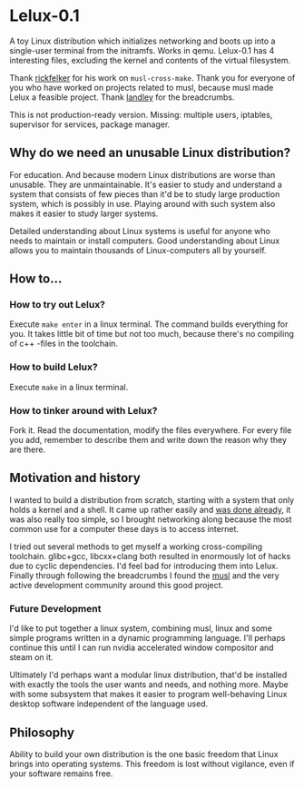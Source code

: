 # Lelux-0.1

A toy Linux distribution which initializes networking and boots up into a single-user terminal from the initramfs. Works in qemu. Lelux-0.1 has 4 interesting files, excluding the kernel and contents of the virtual filesystem.

Thank [rickfelker](https://github.com/richfelker/) for his work on `musl-cross-make`. Thank you for everyone of you who have worked on projects related to musl, because musl made Lelux a feasible project. Thank [landley](http://landley.net/) for the breadcrumbs.

This is not production-ready version. Missing: multiple users, iptables, supervisor for services, package manager.

## Why do we need an unusable Linux distribution?

For education. And because modern Linux distributions are worse than unusable. They are unmaintainable. It's easier to study and understand a system that consists of few pieces than it'd be to study large production system, which is possibly in use. Playing around with such system also makes it easier to study larger systems.

Detailed understanding about Linux systems is useful for anyone who needs to maintain or install computers. Good understanding about Linux allows you to maintain thousands of Linux-computers all by yourself.

## How to...
### How to try out Lelux?

Execute `make enter` in a linux terminal. The command builds everything for you. It takes little bit of time but not too much, because there's no compiling of c++ -files in the toolchain.

### How to build Lelux?

Execute `make` in a linux terminal.

### How to tinker around with Lelux?

Fork it. Read the documentation, modify the files everywhere. For every file you add, remember to describe them and write down the reason why they are there.

## Motivation and history

I wanted to build a distribution from scratch, starting with a system that only holds a kernel and a shell. It came up rather easily and [was done already](http://busybox.net/~landley/ols2006/presentation.txt), it was also really too simple, so I brought networking along because the most common use for a computer these days is to access internet.

I tried out several methods to get myself a working cross-compiling toolchain. glibc+gcc, libcxx+clang both resulted in enormously lot of hacks due to cyclic dependencies. I'd feel bad for introducing them into Lelux. Finally through following the breadcrumbs I found the [musl](http://www.musl-libc.org) and the very active development community around this good project.

### Future Development

I'd like to put together a linux system, combining musl, linux and some simple programs written in a dynamic programming language. I'll perhaps continue this until I can run nvidia accelerated window compositor and steam on it.

Ultimately I'd perhaps want a modular linux distribution, that'd be installed with exactly the tools the user wants and needs, and nothing more. Maybe with some subsystem that makes it easier to program well-behaving Linux desktop software independent of the language used.

## Philosophy

Ability to build your own distribution is the one basic freedom that Linux brings into operating systems. This freedom is lost without vigilance, even if your software remains free.
